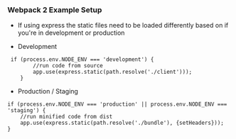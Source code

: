 ### Webpack 2 Example Setup

* If using express the static files need to be loaded differently based on if you're in development or production

* Development

```
 if (process.env.NODE_ENV === 'development') {
        //run code from source
        app.use(express.static(path.resolve('./client')));
    }
```

* Production / Staging

```
if (process.env.NODE_ENV === 'production' || process.env.NODE_ENV === 'staging') {
    //run minified code from dist
    app.use(express.static(path.resolve('./bundle'), {setHeaders}));
}
```